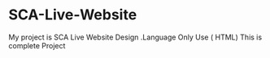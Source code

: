 # SCA-Live-Website
My project is SCA Live Website Design .Language Only Use ( HTML)
This is complete Project 
